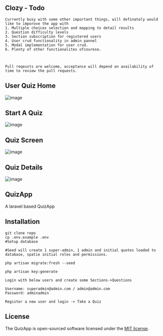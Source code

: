## Clozy - Todo

```
Currently busy with some other important things, will definately would like to imporove the app with
1. Multiple choices selection and mapping to detail results
2. Question difficulty levels
3. Section subscription for registered users
4. User crud functionality in admin pannel
5. Modal implementation for user crud.
6. Plenty of other functionalites ofcourese.



Pull reqeusts are welcome, acceptance will depend on availability of time to review the pull requests.

```

## User Quiz Home
![image](https://user-images.githubusercontent.com/52659978/130816735-6e881068-360d-4930-8d1b-333f9055719a.png)

## Start A Quiz
![image](https://user-images.githubusercontent.com/52659978/130816837-77995e62-a1c3-4f58-8f1a-d43f76fd8f69.png)

## Quiz Screen
![image](https://user-images.githubusercontent.com/52659978/130816969-3025d9bf-3960-4b1e-a404-03971ab62d58.png)


## Quiz Details
![image](https://user-images.githubusercontent.com/52659978/130817166-73e83d99-d2ae-4bcb-8f03-cfa2b7c11491.png)

## QuizApp
A laravel based QuizApp


## Installation


```
git clone repo
cp .env.example .env
#Setup database 

#Seed will create 1 super-admin, 1 admin and initial quotes loaded to database, spatie initial roles and permissions.

php artisan migrate:fresh --seed

php artisan key:generate

```

```
Login with below users and create some Sections->Questions 

Username: superadmin@admin.com / admin@admin.com
Password: adminadmin
```


```
Register a new user and login -> Take a Quiz

```
## License

The QuizApp is open-sourced software licensed under the [MIT license](https://opensource.org/licenses/MIT).
